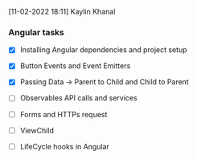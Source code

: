 [11-02-2022 18:11] Kaylin Khanal

### Angular tasks
- [x] Installing Angular dependencies and project setup
- [x] Button Events and Event Emitters
- [x] Passing Data -> Parent to Child and Child to Parent
- [ ] Observables API calls and services
- [ ] Forms and HTTPs request
- [ ] ViewChild
- [ ] LifeCycle hooks in Angular

